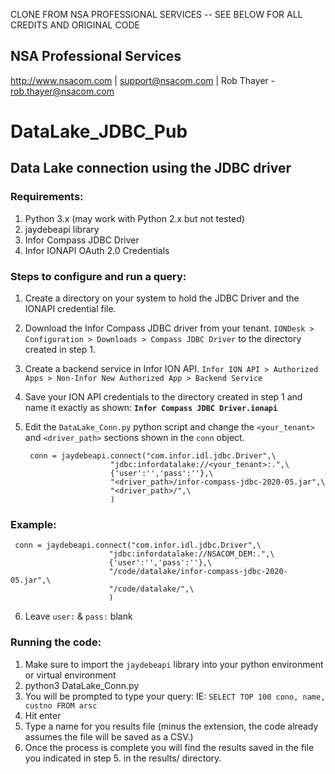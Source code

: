 CLONE FROM NSA PROFESSIONAL SERVICES -- SEE BELOW FOR ALL CREDITS AND ORIGINAL CODE

## NSA Professional Services
http://www.nsacom.com | support@nsacom.com | Rob Thayer - rob.thayer@nsacom.com


# DataLake_JDBC_Pub

## Data Lake connection using the JDBC driver


### Requirements:
1. Python 3.x (may work with Python 2.x but not tested)
2. jaydebeapi library
3. Infor Compass JDBC Driver
4. Infor IONAPI OAuth 2.0 Credentials


### Steps to configure and run a query:
1. Create a directory on your system to hold the JDBC Driver and the IONAPI credential file. 
2. Download the Infor Compass JDBC driver from your tenant.  `IONDesk > Configuration > Downloads > Compass JDBC Driver` to the directory created in step 1.
3. Create a backend service in Infor ION API. `Infor ION API > Authorized Apps > Non-Infor New Authorized App > Backend Service` 
4. Save your ION API credentials to the directory created in step 1 and name it exactly as shown: **`Infor Compass JDBC Driver.ionapi`**
5. Edit the `DataLake_Conn.py` python script and change the `<your_tenant>` and `<driver_path>` sections shown in the `conn` object. 


        conn = jaydebeapi.connect("com.infor.idl.jdbc.Driver",\
                          "jdbc:infordatalake://<your_tenant>:.",\
                          {'user':'','pass':''},\
                          "<driver_path>/infor-compass-jdbc-2020-05.jar",\
                          "<driver_path>/",\
                          )

### Example:

     conn = jaydebeapi.connect("com.infor.idl.jdbc.Driver",\
                          "jdbc:infordatalake://NSACOM_DEM:.",\
                          {'user':'','pass':''},\
                          "/code/datalake/infor-compass-jdbc-2020-05.jar",\
                          "/code/datalake/",\
                          )
6. Leave `user:` & `pass:` blank       

### Running the code:
1. Make sure to import the `jaydebeapi` library into your python environment or virtual environment
2. python3 DataLake_Conn.py 
3. You will be prompted to type your query: IE: `SELECT TOP 100 cono, name, custno FROM arsc` 
4. Hit enter
5. Type a name for you results file (minus the extension, the code already assumes the file will be saved as a CSV.)
6. Once the process is complete you will find the results saved in the file you indicated in step 5. in the results/ directory.
